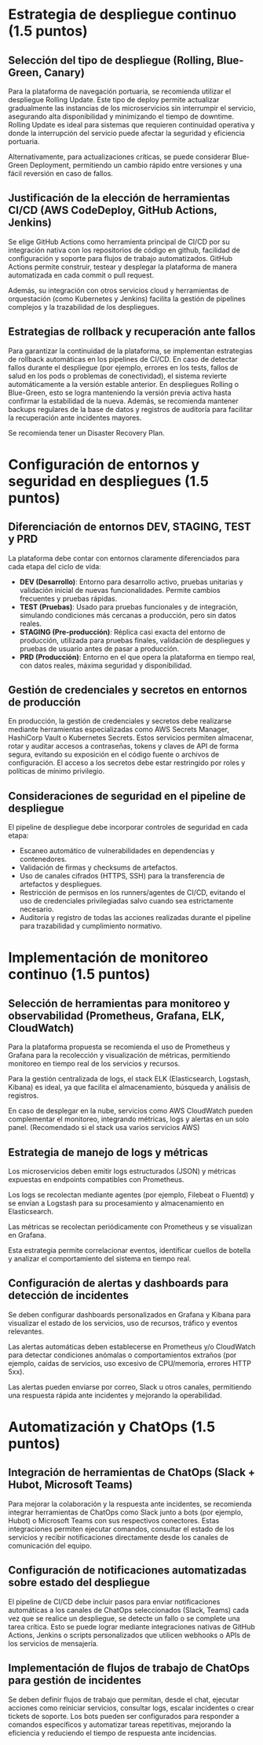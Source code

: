 # Estrategia de despliegue continuo (1.5 puntos)

## Selección del tipo de despliegue (Rolling, Blue-Green, Canary)

Para la plataforma de navegación portuaria, se recomienda utilizar el despliegue Rolling Update. Este tipo de deploy permite actualizar gradualmente las instancias de los microservicios sin interrumpir el servicio, asegurando alta disponibilidad y minimizando el tiempo de downtime. Rolling Update es ideal para sistemas que requieren continuidad operativa y donde la interrupción del servicio puede afectar la seguridad y eficiencia portuaria. 

Alternativamente, para actualizaciones críticas, se puede considerar Blue-Green Deployment, permitiendo un cambio rápido entre versiones y una fácil reversión en caso de fallos.

## Justificación de la elección de herramientas CI/CD (AWS CodeDeploy, GitHub Actions, Jenkins)

Se elige GitHub Actions como herramienta principal de CI/CD por su integración nativa con los repositorios de código en github, facilidad de configuración y soporte para flujos de trabajo automatizados. GitHub Actions permite construir, testear y desplegar la plataforma de manera automatizada en cada commit o pull request.

Además, su integración con otros servicios cloud y herramientas de orquestación (como Kubernetes y Jenkins) facilita la gestión de pipelines complejos y la trazabilidad de los despliegues.

## Estrategias de rollback y recuperación ante fallos

Para garantizar la continuidad de la plataforma, se implementan estrategias de rollback automáticas en los pipelines de CI/CD. En caso de detectar fallos durante el despliegue (por ejemplo, errores en los tests, fallos de salud en los pods o problemas de conectividad), el sistema revierte automáticamente a la versión estable anterior. En despliegues Rolling o Blue-Green, esto se logra manteniendo la versión previa activa hasta confirmar la estabilidad de la nueva. Además, se recomienda mantener backups regulares de la base de datos y registros de auditoría para facilitar la recuperación ante incidentes mayores.

Se recomienda tener un Disaster Recovery Plan.

# Configuración de entornos y seguridad en despliegues (1.5 puntos)

## Diferenciación de entornos DEV, STAGING, TEST y PRD

La plataforma debe contar con entornos claramente diferenciados para cada etapa del ciclo de vida:

- **DEV (Desarrollo)**: Entorno para desarrollo activo, pruebas unitarias y validación inicial de nuevas funcionalidades. Permite cambios frecuentes y pruebas rápidas.
- **TEST (Pruebas)**: Usado para pruebas funcionales y de integración, simulando condiciones más cercanas a producción, pero sin datos reales.
- **STAGING (Pre-producción)**: Réplica casi exacta del entorno de producción, utilizada para pruebas finales, validación de despliegues y pruebas de usuario antes de pasar a producción.
- **PRD (Producción)**: Entorno en el que opera la plataforma en tiempo real, con datos reales, máxima seguridad y disponibilidad.

## Gestión de credenciales y secretos en entornos de producción

En producción, la gestión de credenciales y secretos debe realizarse mediante herramientas especializadas como AWS Secrets Manager, HashiCorp Vault o Kubernetes Secrets. Estos servicios permiten almacenar, rotar y auditar accesos a contraseñas, tokens y claves de API de forma segura, evitando su exposición en el código fuente o archivos de configuración. El acceso a los secretos debe estar restringido por roles y políticas de mínimo privilegio.

## Consideraciones de seguridad en el pipeline de despliegue

El pipeline de despliegue debe incorporar controles de seguridad en cada etapa:

- Escaneo automático de vulnerabilidades en dependencias y contenedores. 
- Validación de firmas y checksums de artefactos.
- Uso de canales cifrados (HTTPS, SSH) para la transferencia de artefactos y despliegues.
- Restricción de permisos en los runners/agentes de CI/CD, evitando el uso de credenciales privilegiadas salvo cuando sea estrictamente necesario.
- Auditoría y registro de todas las acciones realizadas durante el pipeline para trazabilidad y cumplimiento normativo.

# Implementación de monitoreo continuo (1.5 puntos)

## Selección de herramientas para monitoreo y observabilidad (Prometheus, Grafana, ELK, CloudWatch)

Para la plataforma propuesta se recomienda el uso de Prometheus y Grafana para la recolección y visualización de métricas, permitiendo monitoreo en tiempo real de los servicios y recursos. 

Para la gestión centralizada de logs, el stack ELK (Elasticsearch, Logstash, Kibana) es ideal, ya que facilita el almacenamiento, búsqueda y análisis de registros. 

En caso de desplegar en la nube, servicios como AWS CloudWatch pueden complementar el monitoreo, integrando métricas, logs y alertas en un solo panel. (Recomendado si el stack usa varios servicios AWS)

## Estrategia de manejo de logs y métricas

Los microservicios deben emitir logs estructurados (JSON) y métricas expuestas en endpoints compatibles con Prometheus. 

Los logs se recolectan mediante agentes (por ejemplo, Filebeat o Fluentd) y se envían a Logstash para su procesamiento y almacenamiento en Elasticsearch. 

Las métricas se recolectan periódicamente con Prometheus y se visualizan en Grafana. 

Esta estrategia permite correlacionar eventos, identificar cuellos de botella y analizar el comportamiento del sistema en tiempo real.

## Configuración de alertas y dashboards para detección de incidentes

Se deben configurar dashboards personalizados en Grafana y Kibana para visualizar el estado de los servicios, uso de recursos, tráfico y eventos relevantes. 

Las alertas automáticas deben establecerse en Prometheus y/o CloudWatch para detectar condiciones anómalas o comportamientos extraños (por ejemplo, caídas de servicios, uso excesivo de CPU/memoria, errores HTTP 5xx). 

Las alertas pueden enviarse por correo, Slack u otros canales, permitiendo una respuesta rápida ante incidentes y mejorando la operabilidad.

# Automatización y ChatOps (1.5 puntos)

## Integración de herramientas de ChatOps (Slack + Hubot, Microsoft Teams)

Para mejorar la colaboración y la respuesta ante incidentes, se recomienda integrar herramientas de ChatOps como Slack junto a bots (por ejemplo, Hubot) o Microsoft Teams con sus respectivos conectores. Estas integraciones permiten ejecutar comandos, consultar el estado de los servicios y recibir notificaciones directamente desde los canales de comunicación del equipo.

## Configuración de notificaciones automatizadas sobre estado del despliegue

El pipeline de CI/CD debe incluir pasos para enviar notificaciones automáticas a los canales de ChatOps seleccionados (Slack, Teams) cada vez que se realice un despliegue, se detecte un fallo o se complete una tarea crítica. Esto se puede lograr mediante integraciones nativas de GitHub Actions, Jenkins o scripts personalizados que utilicen webhooks o APIs de los servicios de mensajería.

## Implementación de flujos de trabajo de ChatOps para gestión de incidentes

Se deben definir flujos de trabajo que permitan, desde el chat, ejecutar acciones como reiniciar servicios, consultar logs, escalar incidentes o crear tickets de soporte. Los bots pueden ser configurados para responder a comandos específicos y automatizar tareas repetitivas, mejorando la eficiencia y reduciendo el tiempo de respuesta ante incidencias.
